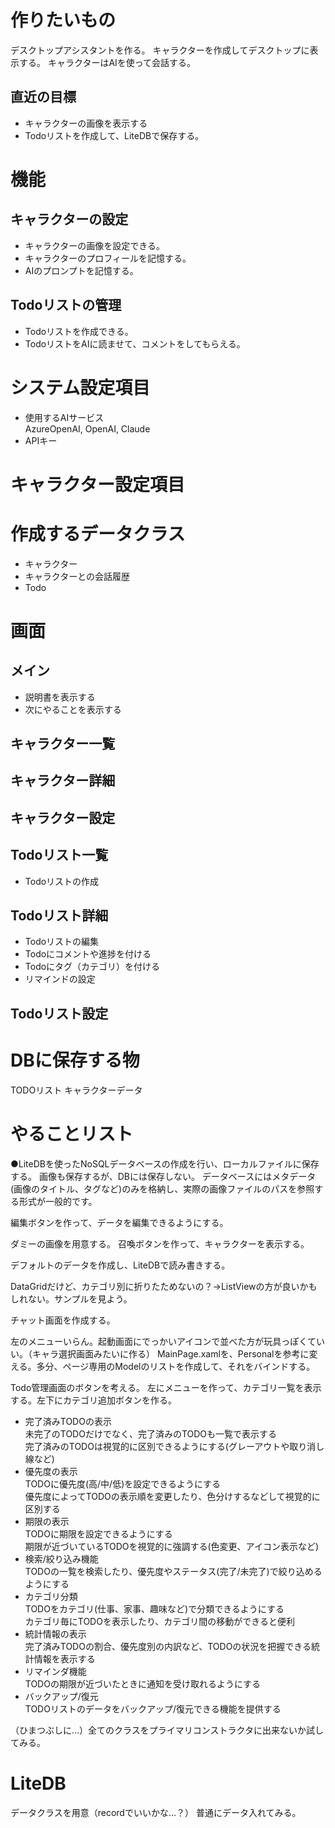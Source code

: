 ﻿# 作りたいもの
デスクトップアシスタントを作る。
キャラクターを作成してデスクトップに表示する。
キャラクターはAIを使って会話する。

## 直近の目標
- キャラクターの画像を表示する
- Todoリストを作成して、LiteDBで保存する。

# 機能
## キャラクターの設定
- キャラクターの画像を設定できる。
- キャラクターのプロフィールを記憶する。
- AIのプロンプトを記憶する。

## Todoリストの管理
- Todoリストを作成できる。
- TodoリストをAIに読ませて、コメントをしてもらえる。

# システム設定項目
- 使用するAIサービス  
AzureOpenAI, OpenAI, Claude
- APIキー

# キャラクター設定項目

# 作成するデータクラス
- キャラクター
- キャラクターとの会話履歴
- Todo

# 画面
## メイン
- 説明書を表示する
- 次にやることを表示する
## キャラクター一覧
## キャラクター詳細
## キャラクター設定
## Todoリスト一覧
- Todoリストの作成
## Todoリスト詳細
- Todoリストの編集
- Todoにコメントや進捗を付ける
- Todoにタグ（カテゴリ）を付ける
- リマインドの設定
## Todoリスト設定


# DBに保存する物
TODOリスト
キャラクターデータ


# やることリスト

●LiteDBを使ったNoSQLデータベースの作成を行い、ローカルファイルに保存する。
画像も保存するが、DBには保存しない。
データベースにはメタデータ(画像のタイトル、タグなど)のみを格納し、実際の画像ファイルのパスを参照する形式が一般的です。

編集ボタンを作って、データを編集できるようにする。

ダミーの画像を用意する。
召喚ボタンを作って、キャラクターを表示する。

デフォルトのデータを作成し、LiteDBで読み書きする。


DataGridだけど、カテゴリ別に折りたためないの？→ListViewの方が良いかもしれない。サンプルを見よう。

チャット画面を作成する。

左のメニューいらん。起動画面にでっかいアイコンで並べた方が玩具っぽくていい。（キャラ選択画面みたいに作る）
MainPage.xamlを、Personalを参考に変える。多分、ページ専用のModelのリストを作成して、それをバインドする。

Todo管理画面のボタンを考える。
左にメニューを作って、カテゴリ一覧を表示する。左下にカテゴリ追加ボタンを作る。
- 完了済みTODOの表示  
未完了のTODOだけでなく、完了済みのTODOも一覧で表示する  
完了済みのTODOは視覚的に区別できるようにする(グレーアウトや取り消し線など)
- 優先度の表示  
TODOに優先度(高/中/低)を設定できるようにする  
優先度によってTODOの表示順を変更したり、色分けするなどして視覚的に区別する
- 期限の表示  
TODOに期限を設定できるようにする  
期限が近づいているTODOを視覚的に強調する(色変更、アイコン表示など)
- 検索/絞り込み機能  
TODOの一覧を検索したり、優先度やステータス(完了/未完了)で絞り込めるようにする
- カテゴリ分類  
TODOをカテゴリ(仕事、家事、趣味など)で分類できるようにする  
カテゴリ毎にTODOを表示したり、カテゴリ間の移動ができると便利
- 統計情報の表示  
完了済みTODOの割合、優先度別の内訳など、TODOの状況を把握できる統計情報を表示する
- リマインダ機能  
TODOの期限が近づいたときに通知を受け取れるようにする
- バックアップ/復元  
TODOリストのデータをバックアップ/復元できる機能を提供する

（ひまつぶしに…）全てのクラスをプライマリコンストラクタに出来ないか試してみる。


# LiteDB
データクラスを用意（recordでいいかな…？）
普通にデータ入れてみる。

